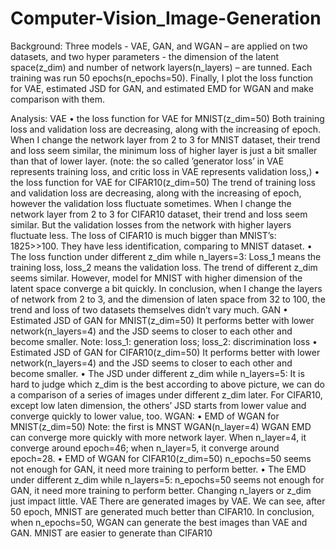 # Computer-Vision_Image-Generation

Background: 
Three models - VAE, GAN, and WGAN – are applied on two datasets, and two hyper parameters - the dimension of the latent space(z_dim) and number of network layers(n_layers) – are tunned. Each training was run 50 epochs(n_epochs=50). Finally, I plot the loss function for VAE, estimated JSD for GAN, and estimated EMD for WGAN and make comparison with them.

Analysis:
VAE 
•	the loss function for VAE for MNIST(z_dim=50)
Both training loss and validation loss are decreasing, along with the increasing of epoch.
When I change the network layer from 2 to 3 for MNIST dataset, their trend and loss seem similar, the minimum loss of higher layer is just a bit smaller than that of lower layer.
(note: the so called ’generator loss’ in VAE represents training loss, and critic loss in VAE represents validation loss,)
•	the loss function for VAE for CIFAR10(z_dim=50)
The trend of training loss and validation loss are decreasing, along with the increasing of epoch, however the validation loss fluctuate sometimes.
When I change the network layer from 2 to 3 for CIFAR10 dataset, their trend and loss seem similar. But the validation losses from the network with higher layers fluctuate less.
The loss of CIFAR10 is much bigger than MNIST’s: 1825>>100.
They have less identification, comparing to MNIST dataset.
•	The loss function under different z_dim while n_layers=3:
Loss_1 means the training loss, loss_2 means the validation loss.
The trend of different z_dim seems similar. However, model for MNIST with higher dimension of the latent space converge a bit quickly.
In conclusion, when I change the layers of network from 2 to 3, and the dimension of laten space from 32 to 100, the trend and loss of two datasets themselves didn’t vary much.
GAN
•	Estimated JSD of GAN for MNIST(z_dim=50)
It performs better with lower network(n_layers=4) and the JSD seems to closer to each other and become smaller.
Note: loss_1: generation loss; loss_2: discrimination loss
•	Estimated JSD of GAN for CIFAR10(z_dim=50)
It performs better with lower network(n_layers=4) and the JSD seems to closer to each other and become smaller.
•	The  JSD under different z_dim while n_layers=5:
It is hard to judge which z_dim is the best according to above picture, we can do a comparison of a series of images under different z_dim later.
For CIFAR10, except low laten dimension, the others’ JSD starts from lower value and converge quickly to lower value, too.
WGAN:
•	EMD of WGAN for MNIST(z_dim=50)
Note: the first is MNST WGAN(n_layer=4)
WGAN EMD can converge more quickly with more network layer. When n_layer=4, it converge around epoch=46; when n_layer=5, it converge around epoch=28.
•	EMD of WGAN for CIFAR10(z_dim=50)
n_epochs=50 seems not enough for GAN, it need more training to perform better.
•	The  EMD under different z_dim while n_layers=5:
n_epochs=50 seems not enough for GAN, it need more training to perform better.
Changing n_layers or z_dim just impact little.
VAE
There are generated images by VAE. We can see, after 50 epoch, MNIST are generated much better than CIFAR10.
In conclusion, when n_epochs=50, WGAN can generate the best images than VAE and GAN.
MNIST are easier to generate than CIFAR10
